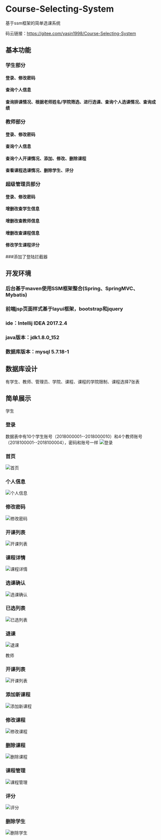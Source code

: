
# Course-Selecting-System
基于ssm框架的简单选课系统

码云链接：https://gitee.com/yasin1998/Course-Selecting-System

## 基本功能
### 学生部分
#### 登录、修改密码
#### 查询个人信息
#### 查询排课情况、根据老师姓名/学院筛选、进行选课、查询个人选课情况、查询成绩

### 教师部分
#### 登录、修改密码
#### 查询个人信息
#### 查询个人开课情况、添加、修改、删除课程
#### 查看课程选课情况、删除学生、评分

### 超级管理员部分
#### 登录、修改密码
#### 增删改查学生信息
#### 增删改查教师信息
#### 增删改查课程信息
#### 修改学生课程评分

###添加了登陆拦截器

## 开发环境
### 后台基于maven使用SSM框架整合(Spring、SpringMVC、Mybatis)
### 前端jsp页面样式基于layui框架，bootstrap和jquery
### ide：Intellij IDEA 2017.2.4
### java版本：jdk1.8.0_152
### 数据库版本：mysql 5.7.18-1

## 数据库设计
有学生、教师、管理员、学院、课程、课程的学院限制、课程选择7张表

## 简单展示
学生
### 登录
数据表中有10个学生账号（2018000001--2018000010）和4个教师账号（2018100001--2018100004），密码和账号一样
![登录](https://github.com/Zeng1998/Course-Selecting-System/raw/master/Screenshots/1.png)
### 首页
![首页](https://images.gitee.com/uploads/images/2020/0604/164558_cad53170_6579152.png)
### 个人信息
![个人信息](https://images.gitee.com/uploads/images/2020/0604/164559_e9faffd5_6579152.png)
### 修改密码
![修改密码](https://images.gitee.com/uploads/images/2020/0604/164559_c2add273_6579152.png)
### 开课列表
![开课列表](https://github.com/Zeng1998/Course-Selecting-System/raw/master/Screenshots/5.png)
### 课程详情
![课程详情](https://github.com/Zeng1998/Course-Selecting-System/raw/master/Screenshots/6.png)
### 选课确认
![选课确认](https://images.gitee.com/uploads/images/2020/0604/164559_6d22e60d_6579152.png)
### 已选列表
![已选列表](https://images.gitee.com/uploads/images/2020/0604/164559_e1899878_6579152.png)
### 退课
![退课](https://github.com/Zeng1998/Course-Selecting-System/raw/master/Screenshots/9.png)

教师
### 开课列表
![开课列表](https://images.gitee.com/uploads/images/2020/0604/164843_d0ddfea3_6579152.png)
### 添加新课程
![添加新课程](https://images.gitee.com/uploads/images/2020/0604/164843_b3ff3512_6579152.png)
### 修改课程
![修改课程](https://images.gitee.com/uploads/images/2020/0604/164602_bca45ca9_6579152.png)
### 删除课程
![删除课程](https://images.gitee.com/uploads/images/2020/0604/164600_1f9d7371_6579152.png)
### 课程管理
![课程管理](https://images.gitee.com/uploads/images/2020/0604/164843_a4e593e2_6579152.png)
### 评分
![评分](https://images.gitee.com/uploads/images/2020/0604/164603_78969b3e_6579152.png)
### 删除学生
![删除学生](https://github.com/Zeng1998/Course-Selecting-System/raw/master/Screenshots/16.png)
